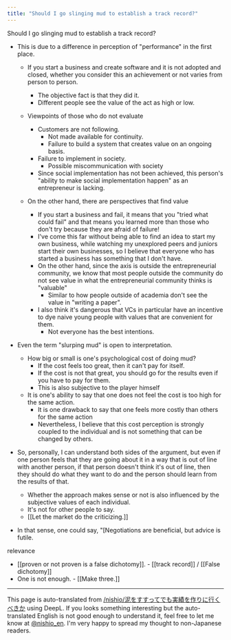 ```yaml
---
title: "Should I go slinging mud to establish a track record?"
---
```


Should I go slinging mud to establish a track record?
- This is due to a difference in perception of "performance" in the first place.
    - If you start a business and create software and it is not adopted and closed, whether you consider this an achievement or not varies from person to person.
        - The objective fact is that they did it.
        - Different people see the value of the act as high or low.
    - Viewpoints of those who do not evaluate
        - Customers are not following.
            - Not made available for continuity.
            - Failure to build a system that creates value on an ongoing basis.
        - Failure to implement in society.
            - Possible miscommunication with society
        - Since social implementation has not been achieved, this person's "ability to make social implementation happen" as an entrepreneur is lacking.

    - On the other hand, there are perspectives that find value
        - If you start a business and fail, it means that you "tried what could fail" and that means you learned more than those who don't try because they are afraid of failure!
        - I've come this far without being able to find an idea to start my own business, while watching my unexplored peers and juniors start their own businesses, so I believe that everyone who has started a business has something that I don't have.
        - On the other hand, since the axis is outside the entrepreneurial community, we know that most people outside the community do not see value in what the entrepreneurial community thinks is "valuable"
            - Similar to how people outside of academia don't see the value in "writing a paper".
        - I also think it's dangerous that VCs in particular have an incentive to dye naive young people with values that are convenient for them.
            - Not everyone has the best intentions.

- Even the term "slurping mud" is open to interpretation.
    - How big or small is one's psychological cost of doing mud?
        - If the cost feels too great, then it can't pay for itself.
        - If the cost is not that great, you should go for the results even if you have to pay for them.
        - This is also subjective to the player himself
    - It is one's ability to say that one does not feel the cost is too high for the same action.
        - It is one drawback to say that one feels more costly than others for the same action
        - Nevertheless, I believe that this cost perception is strongly coupled to the individual and is not something that can be changed by others.
- So, personally, I can understand both sides of the argument, but even if one person feels that they are going about it in a way that is out of line with another person, if that person doesn't think it's out of line, then they should do what they want to do and the person should learn from the results of that.
    - Whether the approach makes sense or not is also influenced by the subjective values of each individual.
    - It's not for other people to say.
    - [[Let the market do the criticizing.]]
- In that sense, one could say, "[Negotiations are beneficial, but advice is futile.


relevance
- [[proven or not proven is a false dichotomy]].
        - [[track record]]  /  [[False dichotomy]]
- One is not enough.
        - [[Make three.]]

---
This page is auto-translated from [/nishio/泥をすすってでも実績を作りに行くべきか](https://scrapbox.io/nishio/泥をすすってでも実績を作りに行くべきか) using DeepL. If you looks something interesting but the auto-translated English is not good enough to understand it, feel free to let me know at [@nishio_en](https://twitter.com/nishio_en). I'm very happy to spread my thought to non-Japanese readers.